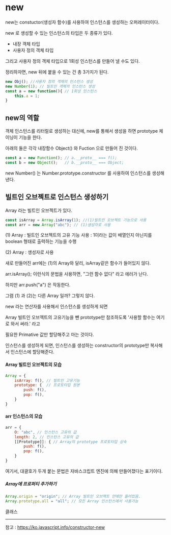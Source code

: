# new



new는 constuctor(생성자 함수)를 사용하여 인스턴스를 생성하는 오퍼레이터이다. 

new 로 생성할 수 있는 인스턴스의 타입은 두 종류가 있다.

- 내장 객체 타입
- 사용자 정의 객체 타입



그리고 사용자 정의 객체 타입으로  1회성 인스턴스를 만들어 낼 수도 있다. 

정리하자면, new 뒤에 붙을 수 있는 건 총 3가지가 된다.

```javascript
new Obj(); //사용자 정의 객체의 인스턴스 생성
new Number(1); // 빌트인 객체의 인스턴스 생성
const a = new function(){ // 1회성 인스턴스
    this.a = 1;
}
```



## new의 역할

객체 인스턴스를 리터럴로 생성하는 대신에, new를 통해서 생성을 하면  prototype 체이닝이 기능을 한다. 

아래의 둘은 각각 내장함수 Object() 와 Fuction 으로 만들어 진 것이다. 

```javascript
const a = new Function(); // a.__proto__ === f();
const b = new Object();   // b.__proto__ === Object;
```



new Number() 는 Number.prototype.constructor 를 사용하여 인스턴스를 생성해낸다.



## 빌트인 오브젝트로 인스턴스 생성하기



Array 라는 빌트인 오브젝트가 있다.

```javascript
const isArray = Array.isArray(1); //(1)빌트인 오브젝트 기능으로 사용
const arr = new Array("abc"); // (1)생성자로 사용
```

(1) Array : 빌트인 오브젝트의 고유 기능 사용 : 1이라는 값이 배열인지 아닌지를 boolean 형태로 출력하는 기능을 수행

(2) Array : 생성자로 사용



새로 만들어진 arr에는 (1)의 Array와 달리, isArray같은 함수가 들어있지 않다. 

arr.isArray(); 이런식의 문법을 사용하면, "그런 함수 없다" 라고 에러가 난다. 

하지만 arr.push("a") 은 작동한다. 

그렴 (1) 과 (2)는 다른 Array 일까? 그렇지 않다. 



new 라는 연산자를 사용해서 인스턴스를 생성하게 되면

Array 빌트인 오브젝트의 고유기능을 뺀 prototype만 참조하도록  '사용할 함수는 여기로 와서 써라.' 라고 



필요한 Primative 값만 할당해주고 마는 것이다.

인스턴스를 생성하게 되면, 인스턴스를 생성하는 constructor의 prototype만 복사해서 인스턴스에 할당해준다.



#### Array 빌트인 오브젝트의 모습

```javascript
Array = {
    isArray: f(), // 빌트인 고유기능
    prototype: {  // 프로토타입 원본 
        push: f(),
        pop: f(),
    }    
}
```



#### arr 인스턴스의 모습 

```javascript
arr = {
    O: "abc", // 인스턴스 고유의 값
    length: 2, // 인스턴스 고유의 값
    [[Prototype]]: { // Array의 prototype 프로토타입 상속
        push: f(),
        pop: f(),
    }    
}
```

여기서, 대괄호가 두개 붙는 문법은 자바스크립트 엔진에 의해 만들어졌다는 표기이다.



##### Array에 프로퍼티 추가하기

```javascript
Array.origin = "origin"; // Array 빌트인 오브젝트 안에만 들어있음.
Array.prototype.all = "all"; // 모든 Array 인스턴스에서 사용가능
```







클래스

----

참고 : https://ko.javascript.info/constructor-new